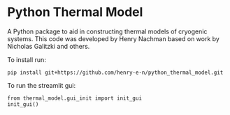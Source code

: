 # Python Thermal Model

A Python package to aid in constructing thermal models of cryogenic systems. This code was developed by Henry Nachman based on work by Nicholas Galitzki and others.

To install run:
```
pip install git+https://github.com/henry-e-n/python_thermal_model.git
```

To run the streamlit gui:
```
from thermal_model.gui_init import init_gui
init_gui()
```